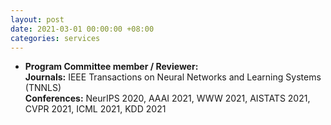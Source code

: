 ```yaml
---
layout: post
date: 2021-03-01 00:00:00 +08:00
categories: services
---
```

* **Program Committee member / Reviewer:**  
**Journals:** IEEE Transactions on Neural Networks and Learning Systems (TNNLS)  
**Conferences:** NeurIPS 2020, AAAI 2021, WWW 2021, AISTATS 2021, CVPR 2021, ICML 2021, KDD 2021



